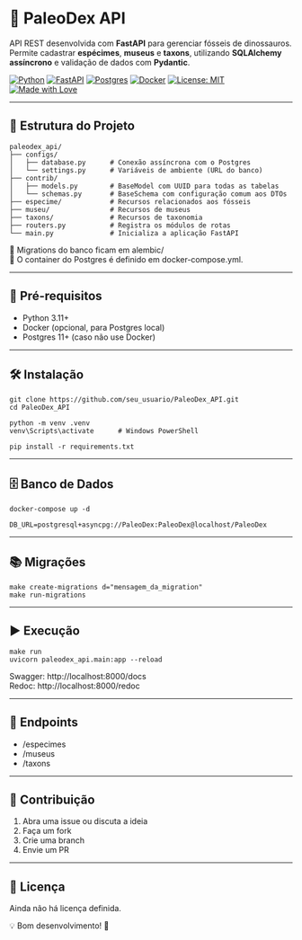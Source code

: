 # 🦖 PaleoDex API

API REST desenvolvida com **FastAPI** para gerenciar fósseis de dinossauros.  
Permite cadastrar **espécimes**, **museus** e **taxons**, utilizando **SQLAlchemy assíncrono** e validação de dados com **Pydantic**.

[![Python](https://img.shields.io/badge/python-3.11%2B-blue.svg?logo=python)](https://www.python.org/downloads/release/python-3110/)
[![FastAPI](https://img.shields.io/badge/FastAPI-0.110+-009688.svg?logo=fastapi)](https://fastapi.tiangolo.com/)
[![Postgres](https://img.shields.io/badge/Postgres-11+-336791.svg?logo=postgresql)](https://www.postgresql.org/)
[![Docker](https://img.shields.io/badge/Docker-ready-2496ED.svg?logo=docker)](https://www.docker.com/)
[![License: MIT](https://img.shields.io/badge/License-MIT-yellow.svg)](LICENSE)
[![Made with Love](https://img.shields.io/badge/Made%20with-❤️-white.svg)](#)

---

## 📁 Estrutura do Projeto
```
paleodex_api/
├── configs/
│   ├── database.py      # Conexão assíncrona com o Postgres
│   └── settings.py      # Variáveis de ambiente (URL do banco)
├── contrib/
│   ├── models.py        # BaseModel com UUID para todas as tabelas
│   └── schemas.py       # BaseSchema com configuração comum aos DTOs
├── especime/            # Recursos relacionados aos fósseis
├── museu/               # Recursos de museus
├── taxons/              # Recursos de taxonomia
├── routers.py           # Registra os módulos de rotas
└── main.py              # Inicializa a aplicação FastAPI
```
📌 Migrations do banco ficam em alembic/  
📌 O container do Postgres é definido em docker-compose.yml.

--- 

## 🚀 Pré-requisitos

- Python 3.11+
- Docker (opcional, para Postgres local)
- Postgres 11+ (caso não use Docker)

--- 

## 🛠️ Instalação

```
git clone https://github.com/seu_usuario/PaleoDex_API.git
cd PaleoDex_API
```
```
python -m venv .venv
venv\Scripts\activate      # Windows PowerShell
```
```
pip install -r requirements.txt
```

--- 

## 🗄️ Banco de Dados

```docker-compose up -d```

```DB_URL=postgresql+asyncpg://PaleoDex:PaleoDex@localhost/PaleoDex```

--- 

## 📚 Migrações
```
make create-migrations d="mensagem_da_migration"
make run-migrations
```

--- 

## ▶️ Execução
```
make run
uvicorn paleodex_api.main:app --reload
```
Swagger: http://localhost:8000/docs  
Redoc:   http://localhost:8000/redoc  

--- 

## 🧪 Endpoints

- /especimes  
- /museus  
- /taxons  

--- 

## 🤝 Contribuição

1. Abra uma issue ou discuta a ideia  
2. Faça um fork  
3. Crie uma branch  
4. Envie um PR  

--- 

## 📄 Licença

Ainda não há licença definida.  

💡 Bom desenvolvimento! 🦕
